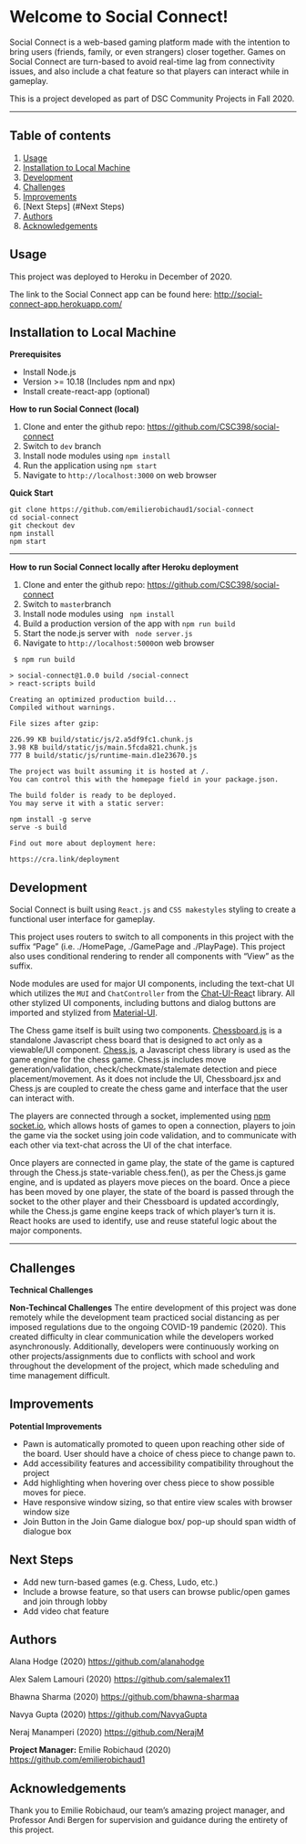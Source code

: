 # Welcome to Social Connect!

Social Connect is a web-based gaming platform made with the intention to bring users (friends, family, or even strangers) closer together. Games on Social Connect are turn-based to avoid real-time lag from connectivity issues, and also include a chat feature so that players can interact while in gameplay.

This is a project developed as part of DSC Community Projects in Fall 2020.

---

## Table of contents

1. [Usage](#Usage)
2. [Installation to Local Machine](#Installation)
3. [Development](#Development)
4. [Challenges](#Challenges)
5. [Improvements](#Improvements)
6. [Next Steps] (#Next Steps)
6. [Authors](#Authors)
7. [Acknowledgements](#Acknowledgements)

## Usage

This project was deployed to Heroku in December of 2020.

The link to the Social Connect app can be found here: http://social-connect-app.herokuapp.com/

## Installation to Local Machine

**Prerequisites**

- Install Node.js
- Version >= 10.18 (Includes npm and npx)
- Install create-react-app (optional)

**How to run Social Connect (local)**

1. Clone and enter the github repo: https://github.com/CSC398/social-connect
2. Switch to `dev` branch
3. Install node modules using `npm install`
4. Run the application using `npm start`
5. Navigate to `http://localhost:3000` on web browser

**Quick Start**

```
git clone https://github.com/emilierobichaud1/social-connect
cd social-connect
git checkout dev
npm install
npm start
```

---

**How to run Social Connect locally after Heroku deployment**

1. Clone and enter the github repo: https://github.com/CSC398/social-connect
2. Switch to `master`branch
3. Install node modules using ` npm install`
4. Build a production version of the app with `npm run build`
5. Start the node.js server with ` node server.js`
6. Navigate to `http://localhost:5000`on web browser

```
 $ npm run build

> social-connect@1.0.0 build /social-connect
> react-scripts build

Creating an optimized production build...
Compiled without warnings.

File sizes after gzip:

226.99 KB build/static/js/2.a5df9fc1.chunk.js
3.98 KB build/static/js/main.5fcda821.chunk.js
777 B build/static/js/runtime-main.d1e23670.js

The project was built assuming it is hosted at /.
You can control this with the homepage field in your package.json.

The build folder is ready to be deployed.
You may serve it with a static server:

npm install -g serve
serve -s build

Find out more about deployment here:

https://cra.link/deployment
```

## Development

Social Connect is built using `React.js` and `CSS makestyles` styling to create a functional user interface for gameplay.

This project uses routers to switch to all components in this project with the suffix “Page” (i.e. ./HomePage, ./GamePage and ./PlayPage). This project also uses conditional rendering to render all components with “View” as the suffix.

Node modules are used for major UI components, including the text-chat UI which utilizes the `MUI` and `ChatController` from the [Chat-UI-Reac](https://www.npmjs.com/package/chat-ui-react)t library.
All other stylized UI components, including buttons and dialog buttons are imported and stylized from [Material-UI](https://material-ui.com/).

The Chess game itself is built using two components. [Chessboard.js](https://www.npmjs.com/package/chessboardjs) is a standalone Javascript chess board that is designed to act only as a viewable/UI component.
[Chess.js](https://github.com/jhlywa/chess.js/blob/master/README.md), a Javascript chess library is used as the game engine for the chess game. Chess.js includes move generation/validation, check/checkmate/stalemate detection and piece placement/movement. As it does not include the UI, Chessboard.jsx and Chess.js are coupled to create the chess game and interface that the user can interact with.

The players are connected through a socket, implemented using [npm socket.io](https://www.npmjs.com/package/socket.io), which allows hosts of games to open a connection, players to join the game via the socket using join code validation, and to communicate with each other via text-chat across the UI of the chat interface.

Once players are connected in game play, the state of the game is captured through the Chess.js state-variable chess.fen(), as per the Chess.js game engine, and is updated as players move pieces on the board. Once a piece has been moved by one player, the state of the board is passed through the socket to the other player and their Chessboard is updated accordingly, while the Chess.js game engine keeps track of which player’s turn it is. React hooks are used to identify, use and reuse stateful logic about the major components.

---

## Challenges

**Technical Challenges**

**Non-Techincal Challenges**
The entire development of this project was done remotely while the development team practiced social distancing
as per imposed regulations due to the ongoing COVID-19 pandemic (2020).
This created difficulty in clear communication while the developers worked asynchronously.
Additionally, developers were continuously working on other projects/assignments due to conflicts with school and work throughout the
development of the project, which made scheduling and time management difficult.

## Improvements

**Potential Improvements**

- Pawn is automatically promoted to queen upon reaching other side of the board. User should have a choice of chess piece to change pawn to.
- Add accessibility features and accessibility compatibility throughout the project
- Add highlighting when hovering over chess piece to show possible moves for piece.
- Have responsive window sizing, so that entire view scales with browser window size
- Join Button in the Join Game dialogue box/ pop-up should span width of dialogue box


## Next Steps
- Add new turn-based games (e.g. Chess, Ludo, etc.)
- Include a browse feature, so that users can browse public/open games and join through lobby
- Add video chat feature


## Authors

Alana Hodge (2020) https://github.com/alanahodge

Alex Salem Lamouri (2020) https://github.com/salemalex11

Bhawna Sharma (2020) https://github.com/bhawna-sharmaa

Navya Gupta (2020) https://github.com/NavyaGupta

Neraj Manamperi (2020) https://github.com/NerajM

**Project Manager:** Emilie Robichaud (2020) https://github.com/emilierobichaud1

## Acknowledgements

Thank you to Emilie Robichaud, our team’s amazing project manager, and Professor Andi Bergen for supervision and guidance during the entirety of this project.
